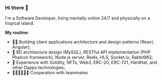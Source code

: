 ### Hi there 👋

I'm a Software Developer, living mentally online 24/7 and physically on a tropical island.

**My routine:** 
- 🥷🏻 Building client applications architecture and design patterns (React, Angular);
- 🦠 BD architecture design (MySQL), RESTful API implementation (PHP Phalcon framework), Node.js server, Redis, HLS, Socket.io, RabbitMQ;
- 🥲 Experience with Solidity, NFTs, Web3, ERC-20, ERC-721, HardHat, and other Dapps technologies;
- 👭🧑‍🤝‍🧑👬👫 Cooperation with teammates

<!--
**likezninjaz/likezninjaz** is a ✨ _special_ ✨ repository because its `README.md` (this file) appears on your GitHub profile.

Here are some ideas to get you started:

- 🔭 I’m currently working on ...
- 🌱 I’m currently learning ...
- 👯 I’m looking to collaborate on ...
- 🤔 I’m looking for help with ...
- 💬 Ask me about ...
- 📫 How to reach me: ...
- 😄 Pronouns: ...
- ⚡ Fun fact: ...
-->
